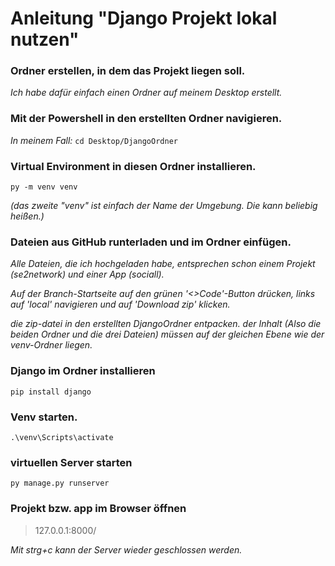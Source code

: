 # Anleitung "Django Projekt lokal nutzen"

### Ordner erstellen, in dem das Projekt liegen soll.
_Ich habe dafür einfach einen Ordner auf meinem Desktop erstellt._

### Mit der Powershell in den erstellten Ordner navigieren.
_In meinem Fall:_
`cd Desktop/DjangoOrdner`

### Virtual Environment in diesen Ordner installieren.
`py -m venv venv`

_(das zweite "venv" ist einfach der Name der Umgebung. Die kann beliebig heißen.)_

### Dateien aus GitHub runterladen und im Ordner einfügen.
_Alle Dateien, die ich hochgeladen habe, entsprechen schon einem Projekt (se2network) und einer App (sociall)._

_Auf der Branch-Startseite auf den grünen '<>Code'-Button drücken, links auf 'local' navigieren und auf 'Download zip' klicken._

_die zip-datei in den erstellten DjangoOrdner entpacken. der Inhalt (Also die beiden Ordner und die drei Dateien) müssen auf der gleichen Ebene wie der venv-Ordner liegen._

### Django im Ordner installieren
`pip install django`

### Venv starten.
`.\venv\Scripts\activate`

### virtuellen Server starten
`py manage.py runserver`

### Projekt bzw. app im Browser öffnen
> 127.0.0.1:8000/

_Mit strg+c kann der Server wieder geschlossen werden._
